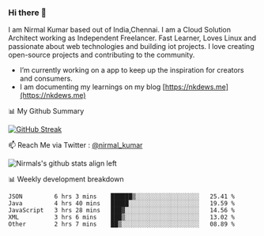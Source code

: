 ### Hi there 👋

 I am Nirmal Kumar based out of India,Chennai. I am a Cloud Solution Architect working as Independent Freelancer. Fast Learner, Loves Linux and passionate about web technologies and building iot projects. I love creating open-source projects and contributing to the community.

- I’m currently working on a app to keep up the inspiration for creators and consumers.
- I am documenting my learnings on my blog [https://nkdews.me](https://nkdews.me)


📊 My Github Summary

[![GitHub Streak](https://github-readme-streak-stats.herokuapp.com?user=nk-gears&theme=dark&hide_border=true&date_format=M%20j%5B%2C%20Y%5D)](https://git.io/streak-stats)


📫 Reach Me via  Twitter : [@nirmal_kumar](https://twitter.com/nirmal_kumar)

![Nirmals's github stats align left](https://github-readme-stats.vercel.app/api?username=nk-gears&show_icons=true)


📊 Weekly development breakdown

<!--START_SECTION:waka-->
```text
JSON         6 hrs 3 mins    ██████▒░░░░░░░░░░░░░░░░░░   25.41 % 
Java         4 hrs 40 mins   █████░░░░░░░░░░░░░░░░░░░░   19.59 % 
JavaScript   3 hrs 28 mins   ███▓░░░░░░░░░░░░░░░░░░░░░   14.56 % 
XML          3 hrs 6 mins    ███▒░░░░░░░░░░░░░░░░░░░░░   13.02 % 
Other        2 hrs 7 mins    ██▒░░░░░░░░░░░░░░░░░░░░░░   08.89 % 
```
<!--END_SECTION:waka-->


